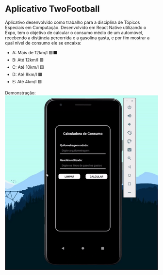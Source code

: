 # Aplicativo TwoFootball

Aplicativo desenvolvido como trabalho para a disciplina de Tópicos Especiais em Computação. Desenvolvido em React Native utilizando o Expo, tem o objetivo de calcular o consumo médio de um automóvel, recebendo a distância percorrida e a gasolina gasta, e por fim mostrar a qual nível de consumo ele se encaixa:
    
- A: Mais de 12km/l 🟩⬛
- B: Até 12km/l 🟩
- C: Até 10km/l 🟨
- D: Até 8km/l 🟧 
- E: Até 4km/l 🟥

Demonstraçâo: 
![Calculadora de Consumo Demo](src/img/demo.gif)
